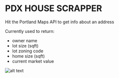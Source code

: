 # PDX HOUSE SCRAPPER

Hit the Portland Maps API to get info about an address

Currently used to return:
- owner name
- lot size (sqft)
- lot zoning code
- home size (sqft)
- current market value

![alt text](https://github.com/simonfoucher/pdx_house_scrapper/blob/main/pdx_house_scrapper_screenshot.png)
